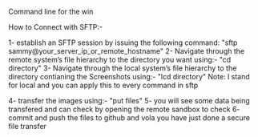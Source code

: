 Command line for the win

How to Connect with SFTP:-

1- establish an SFTP session by issuing the following command:
"sftp sammy@your_server_ip_or_remote_hostname"
2- Navigate through the remote system’s file hierarchy to the directory you want using:-
"cd directory"
3- Navigate through the local system’s file hierarchy to the directory contianing the Screenshots using:-
"lcd directory"
Note: l stand for local and you can apply this to every command in sftp

4- transfer the images using:-
"put files"
5- you will see some data being transfered and can check by opening the remote sandbox to check
6- commit and push the files to github and vola you have just done a secure file transfer
